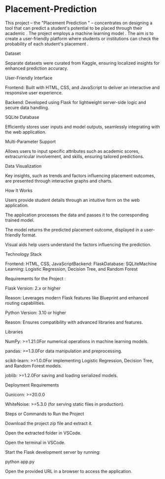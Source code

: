 # Placement-Prediction
This project – the "Placement Prediction " – concentrates on designing a tool that can predict a student's potential to be placed through their academic . The project employs a machine learning model . The aim is to create a user-friendly platform where students or institutions can check the probability of each student's placement .

Dataset

Separate datasets were curated from Kaggle, ensuring localized insights for enhanced prediction accuracy.

User-Friendly Interface

Frontend: Built with HTML, CSS, and JavaScript to deliver an interactive and responsive user experience.

Backend: Developed using Flask for lightweight server-side logic and secure data handling.

SQLite Database

Efficiently stores user inputs and model outputs, seamlessly integrating with the web application.

Multi-Parameter Support

Allows users to input specific attributes such as academic scores, extracurricular involvement, and skills, ensuring tailored predictions.

Data Visualization

Key insights, such as trends and factors influencing placement outcomes, are presented through interactive graphs and charts.

How It Works

Users provide student details through an intuitive form on the web application.

The application processes the data and passes it to the corresponding trained model.

The model returns the predicted placement outcome, displayed in a user-friendly format.

Visual aids help users understand the factors influencing the prediction.

Technology Stack

Frontend: HTML, CSS, JavaScriptBackend: FlaskDatabase: SQLiteMachine Learning: Logistic Regression, Decision Tree, and Random Forest

Requirements for the Project :

Flask Version: 2.x or higher

Reason: Leverages modern Flask features like Blueprint and enhanced routing capabilities.

Python Version: 3.10 or higher

Reason: Ensures compatibility with advanced libraries and features.

Libraries

NumPy: >=1.21.0For numerical operations in machine learning models.

pandas: >=1.3.0For data manipulation and preprocessing.

scikit-learn: >=1.0.0For implementing Logistic Regression, Decision Tree, and Random Forest models.

joblib: >=1.2.0For saving and loading serialized models.

Deployment Requirements

Gunicorn: >=20.0.0

WhiteNoise: >=5.3.0 (for serving static files in production).

Steps or Commands to Run the Project

Download the project zip file and extract it.

Open the extracted folder in VSCode.

Open the terminal in VSCode.

Start the Flask development server by running:

python app.py

Open the provided URL in a browser to access the application.
